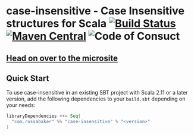 # case-insensitive - Case Insensitive structures for Scala [![Build Status](https://travis-ci.com/rossabaker/case-insensitive.svg?branch=master)](https://travis-ci.com/rossabaker/case-insensitive) [![Maven Central](https://maven-badges.herokuapp.com/maven-central/com.rossabaker/case-insensitive_2.12/badge.svg)](https://maven-badges.herokuapp.com/maven-central/com.rossabaker/case-insensitive_2.12) ![Code of Consuct](https://img.shields.io/badge/Code%20of%20Conduct-Scala-blue.svg)

## [Head on over to the microsite](https://rossabaker.github.io/case-insensitive)

## Quick Start

To use case-insensitive in an existing SBT project with Scala 2.11 or a later version, add the following dependencies to your
`build.sbt` depending on your needs:

```scala
libraryDependencies ++= Seq(
  "com.rossabaker" %% "case-insensitive" % "<version>"
)
```
